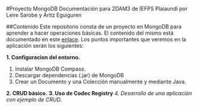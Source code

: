 #Proyecto MongoDB
Documentación para 2DAM3 de IEFPS Plaiaundi por Leire Sarobe y Aritz Eguiguren

##Contenido
Este repositorio consta de un proyecto en MongoDB para aprender a hacer operaciones básicas.
El contenido del mismo está documentado en este 
[enlace](https://docs.google.com/document/d/1nQqoi-I0ivDocy2tTgMkLLzl5P_Y1rcaKr9Za6_c6rk/edit?usp=sharing). Los puntos
importantes que veremos en la aplicación serán los siguientes:

**1. Configuracion del entorno.**
   1. Instalar MongoDB Compass.
   2. Descargar dependencias (.jar) de MongoDB
   3. Crear un Documento y una Colección manualmente y mediante Java.
   
**2. CRUD básico.**
**3. Uso de Codec Registry**
**4. Desarrollo de una aplicación con ejemplo de CRUD*.*